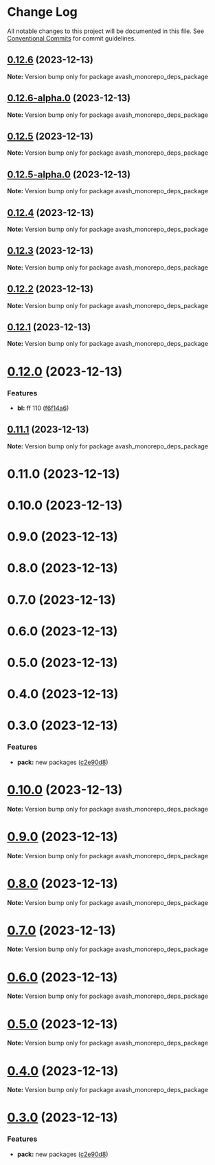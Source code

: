 # Change Log

All notable changes to this project will be documented in this file.
See [Conventional Commits](https://conventionalcommits.org) for commit guidelines.

## [0.12.6](https://github.com/dron5901/monorepo/compare/avash_monorepo_deps_package@0.12.6-alpha.0...avash_monorepo_deps_package@0.12.6) (2023-12-13)

**Note:** Version bump only for package avash_monorepo_deps_package

## [0.12.6-alpha.0](https://github.com/dron5901/monorepo/compare/avash_monorepo_deps_package@0.12.5...avash_monorepo_deps_package@0.12.6-alpha.0) (2023-12-13)

**Note:** Version bump only for package avash_monorepo_deps_package

## [0.12.5](https://github.com/dron5901/monorepo/compare/avash_monorepo_deps_package@0.12.5-alpha.0...avash_monorepo_deps_package@0.12.5) (2023-12-13)

**Note:** Version bump only for package avash_monorepo_deps_package

## [0.12.5-alpha.0](https://github.com/dron5901/monorepo/compare/avash_monorepo_deps_package@0.12.4...avash_monorepo_deps_package@0.12.5-alpha.0) (2023-12-13)

**Note:** Version bump only for package avash_monorepo_deps_package

## [0.12.4](https://github.com/dron5901/monorepo/compare/avash_monorepo_deps_package@0.12.3...avash_monorepo_deps_package@0.12.4) (2023-12-13)

**Note:** Version bump only for package avash_monorepo_deps_package

## [0.12.3](https://github.com/dron5901/monorepo/compare/avash_monorepo_deps_package@0.12.2...avash_monorepo_deps_package@0.12.3) (2023-12-13)

**Note:** Version bump only for package avash_monorepo_deps_package

## [0.12.2](https://github.com/dron5901/monorepo/compare/avash_monorepo_deps_package@0.12.1...avash_monorepo_deps_package@0.12.2) (2023-12-13)

**Note:** Version bump only for package avash_monorepo_deps_package

## [0.12.1](https://github.com/dron5901/monorepo/compare/avash_monorepo_deps_package@0.12.0...avash_monorepo_deps_package@0.12.1) (2023-12-13)

**Note:** Version bump only for package avash_monorepo_deps_package

# [0.12.0](https://github.com/dron5901/monorepo/compare/avash_monorepo_deps_package@0.11.1...avash_monorepo_deps_package@0.12.0) (2023-12-13)

### Features

* **bl:** ff 110 ([f6f14a6](https://github.com/dron5901/monorepo/commit/f6f14a6d1043e2250e4c3ca3486cbd45b17c37b4))

## [0.11.1](https://github.com/dron5901/monorepo/compare/avash_monorepo_deps_package@0.11.0...avash_monorepo_deps_package@0.11.1) (2023-12-13)

**Note:** Version bump only for package avash_monorepo_deps_package

# 0.11.0 (2023-12-13)

# 0.10.0 (2023-12-13)

# 0.9.0 (2023-12-13)

# 0.8.0 (2023-12-13)

# 0.7.0 (2023-12-13)

# 0.6.0 (2023-12-13)

# 0.5.0 (2023-12-13)

# 0.4.0 (2023-12-13)

# 0.3.0 (2023-12-13)

### Features

* **pack:** new packages ([c2e90d8](https://github.com/dron5901/monorepo/commit/c2e90d8a93ec9b3d0b947daf6130edde52b8d761))

# [0.10.0](https://github.com/dron5901/monorepo/compare/v0.9.0...v0.10.0) (2023-12-13)

**Note:** Version bump only for package avash_monorepo_deps_package

# [0.9.0](https://github.com/dron5901/monorepo/compare/v0.8.0...v0.9.0) (2023-12-13)

**Note:** Version bump only for package avash_monorepo_deps_package

# [0.8.0](https://github.com/dron5901/monorepo/compare/v0.7.0...v0.8.0) (2023-12-13)

**Note:** Version bump only for package avash_monorepo_deps_package

# [0.7.0](https://github.com/dron5901/monorepo/compare/v0.6.0...v0.7.0) (2023-12-13)

**Note:** Version bump only for package avash_monorepo_deps_package

# [0.6.0](https://github.com/dron5901/monorepo/compare/v0.5.0...v0.6.0) (2023-12-13)

**Note:** Version bump only for package avash_monorepo_deps_package

# [0.5.0](https://github.com/dron5901/monorepo/compare/v0.4.0...v0.5.0) (2023-12-13)

**Note:** Version bump only for package avash_monorepo_deps_package

# [0.4.0](https://github.com/dron5901/monorepo/compare/v0.3.0...v0.4.0) (2023-12-13)

**Note:** Version bump only for package avash_monorepo_deps_package

# [0.3.0](https://github.com/dron5901/monorepo/compare/v0.2.0...v0.3.0) (2023-12-13)

### Features

* **pack:** new packages ([c2e90d8](https://github.com/dron5901/monorepo/commit/c2e90d8a93ec9b3d0b947daf6130edde52b8d761))

